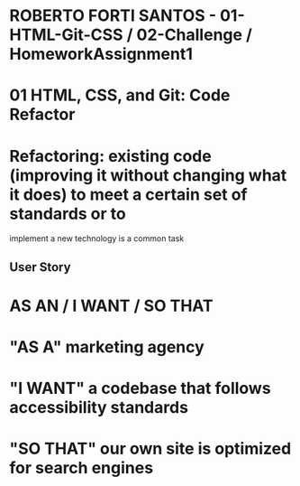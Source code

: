 # ROBERTO FORTI SANTOS - 01-HTML-Git-CSS / 02-Challenge / HomeworkAssignment1

# 01 HTML, CSS, and Git: Code Refactor

# Refactoring: existing code (improving it without changing what it does) to meet a certain set of standards or to 
implement a new technology is a common task

## User Story
# AS AN / I WANT / SO THAT
# "AS A" marketing agency 
# "I WANT" a codebase that follows accessibility standards 
# "SO THAT" our own site is optimized for search engines






